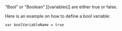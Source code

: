 "Bool" or "Boolean" [[variables]] are either true or false.

Here is an example on how to define a bool variable:
```
var boolVariableName = true
```